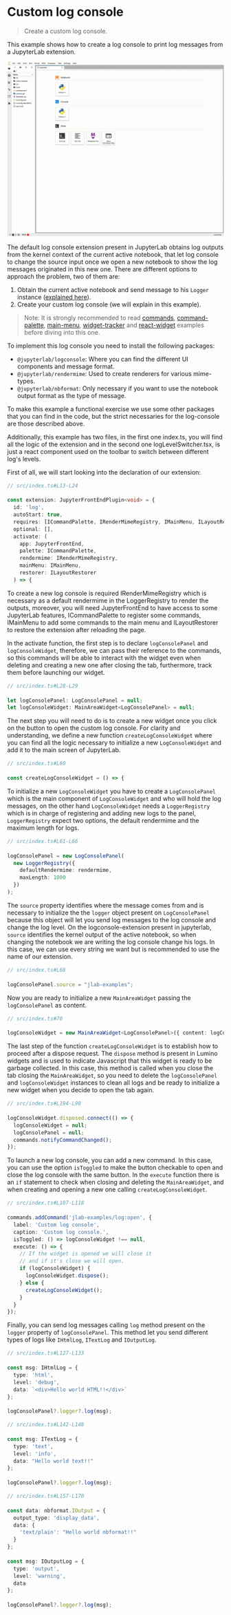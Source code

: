 # Custom log console

> Create a custom log console.

This example shows how to create a log console to print log messages from a JupyterLab extension.

![Custom log console example](preview.gif)

The default log console extension present in JupyterLab obtains log outputs from the kernel context of the current active notebook, that let log console to change the source input once we open a new notebook to show the log messages originated in this new one. There are different options to approach the problem, two of them are:

1. Obtain the current active notebook and send message to his `Logger` instance ([explained here](https://github.com/jupyterlab/extension-examples/tree/master/log-messages)).
2. Create your custom log console (we will explain in this example).

> Note:
It is strongly recommended to read [commands](https://github.com/jupyterlab/extension-examples/tree/master/commands), [command-palette](https://github.com/jupyterlab/extension-examples/tree/master/command-palette), [main-menu](https://github.com/jupyterlab/extension-examples/tree/master/main-menu), [widget-tracker](https://github.com/jupyterlab/extension-examples/tree/master/widget-tracker) and [react-widget](https://github.com/jupyterlab/extension-examples/tree/master/react/react-widget) examples before diving into this one.

To implement this log console you need to install the following packages:
* `@jupyterlab/logconsole`: Where you can find the different UI components and message format.
* `@jupyterlab/rendermime`: Used to create renderers for various mime-types.
* `@jupyterlab/nbformat`: Only necessary if you want to use the notebook output format as the type of message.

To make this example a functional exercise we use some other packages that you can find in the code, but the strict necessaries for the log-console are those described above.

Additionally, this example has two files, in the first one index.ts, you will find all the logic of the extension and in the second one logLevelSwitcher.tsx, is just a react component used on the toolbar to switch between different log's levels.

First of all, we will start looking into the declaration of our extension:

<!-- prettier-ignore-start -->
```ts
// src/index.ts#L13-L24

const extension: JupyterFrontEndPlugin<void> = {
  id: 'log',
  autoStart: true,
  requires: [ICommandPalette, IRenderMimeRegistry, IMainMenu, ILayoutRestorer],
  optional: [],
  activate: (
    app: JupyterFrontEnd,
    palette: ICommandPalette,
    rendermime: IRenderMimeRegistry,
    mainMenu: IMainMenu,
    restorer: ILayoutRestorer
  ) => {
```
<!-- prettier-ignore-end -->

To create a new log console is required IRenderMimeRegistry which is necessary as a default rendermime in the LoggerRegistry to render the outputs, moreover, you will need JupyterFrontEnd to have access to some JupyterLab features, ICommandPalette to register some commands, IMainMenu to add some commands to the main menu and ILayoutRestorer to restore the extension after reloading the page.

In the activate function, the first step is to declare `logConsolePanel` and `logConsoleWidget`, therefore, we can pass their reference to the commands, so this commands will be able to interact with the widget even when deleting and creating a new one after closing the tab, furthermore, track them before launching our widget.

<!-- prettier-ignore-start -->
```ts
// src/index.ts#L28-L29

let logConsolePanel: LogConsolePanel = null;
let logConsoleWidget: MainAreaWidget<LogConsolePanel> = null;
```
<!-- prettier-ignore-end -->

The next step you will need to do is to create a new widget once you click on the button to open the custom log console. For clarity and understanding, we define a new function `createLogConsoleWidget` where you can find all the logic necessary to initialize a new `LogConsoleWidget` and add it to the main screen of JupyterLab.

<!-- prettier-ignore-start -->
```ts
// src/index.ts#L60

const createLogConsoleWidget = () => {
```
<!-- prettier-ignore-end -->

To initialize a new `LogConsoleWidget` you have to create a `LogConsolePanel` which is the main component of `LogConsoleWidget` and who will hold the log messages, on the other hand `LogConsoleWidget` needs a `LoggerRegistry` which is in charge of registering and adding new logs to the panel, `LoggerRegistry` expect two options, the default rendermime and the maximum length for logs.

<!-- prettier-ignore-start -->
```ts
// src/index.ts#L61-L66

logConsolePanel = new LogConsolePanel(
  new LoggerRegistry({
    defaultRendermime: rendermime,
    maxLength: 1000
  })
);
```
<!-- prettier-ignore-end -->

The `source` property identifies where the message comes from and is necessary to initialize the the `logger` object present on `LogConsolePanel` because this object will let you send log messages to the log console and change the log level. On the logconsole-extension present in jupyterlab, `source` identifies the kernel output of the active notebook, so when changing the notebook we are writing the log console change his logs. In this case, we can use every string we want but is recommended to use the name of our extension.

<!-- prettier-ignore-start -->
```ts
// src/index.ts#L68

logConsolePanel.source = "jlab-examples";
```
<!-- prettier-ignore-end -->

Now you are ready to initialize a new `MainAreaWidget` passing the `logConsolePanel` as content.

<!-- prettier-ignore-start -->
```ts
// src/index.ts#70

logConsoleWidget = new MainAreaWidget<LogConsolePanel>({ content: logConsolePanel });
```
<!-- prettier-ignore-end -->

The last step of the function `createLogConsoleWidget` is to establish how to proceed after a dispose request. The `dispose` method is present in Lumino widgets and is used to indicate Javascript that this widget is ready to be garbage collected. In this case, this method is called when you close the tab closing the `MainAreaWidget`, so you need to delete the `logConsolePanel` and `logConsoleWidget` instances to clean all logs and be ready to initialize a new widget when you decide to open the tab again.

<!-- prettier-ignore-start -->
```ts
// src/index.ts#L194-L98

logConsoleWidget.disposed.connect(() => {
  logConsoleWidget = null;
  logConsolePanel = null;
  commands.notifyCommandChanged();
});
```
<!-- prettier-ignore-end -->

To launch a new log console, you can add a new command. In this case, you can use the option `isToggled` to make the button checkable to open and close the log console with the same button. In the `execute` function there is an `if` statement to check when closing and deleting the `MainAreaWidget`, and when creating and opening a new one calling `createLogConsoleWidget`.

<!-- prettier-ignore-start -->
```ts
// src/index.ts#L107-L118

commands.addCommand('jlab-examples/log:open', {
  label: 'Custom log console',
  caption: 'Custom log console.',
  isToggled: () => logConsoleWidget !== null,
  execute: () => {
    // If the widget is opened we will close it
    // and if it's close we will open.
    if (logConsoleWidget) {
      logConsoleWidget.dispose();
    } else {
      createLogConsoleWidget();
    }
  }
});
```
Finally, you can send log messages calling `log` method present on the `logger` property of `logConsolePanel`. This method let you send different types of logs like `IHtmlLog`, `ITextLog` and `IOutputLog`.

<!-- prettier-ignore-start -->
```ts
// src/index.ts#L127-L133

const msg: IHtmlLog = {
  type: 'html',
  level: 'debug',
  data: `<div>Hello world HTML!!</div>`
};

logConsolePanel?.logger?.log(msg);
```

<!-- prettier-ignore-start -->
```ts
// src/index.ts#L142-L148

const msg: ITextLog = {
  type: 'text',
  level: 'info',
  data: "Hello world text!!"
};

logConsolePanel?.logger?.log(msg);
```

<!-- prettier-ignore-start -->
```ts
// src/index.ts#L157-L170

const data: nbformat.IOutput = {
  output_type: 'display_data',
  data: {
    'text/plain': "Hello world nbformat!!"
  }
};

const msg: IOutputLog = {
  type: 'output',
  level: 'warning',
  data
};

logConsolePanel?.logger?.log(msg);
```